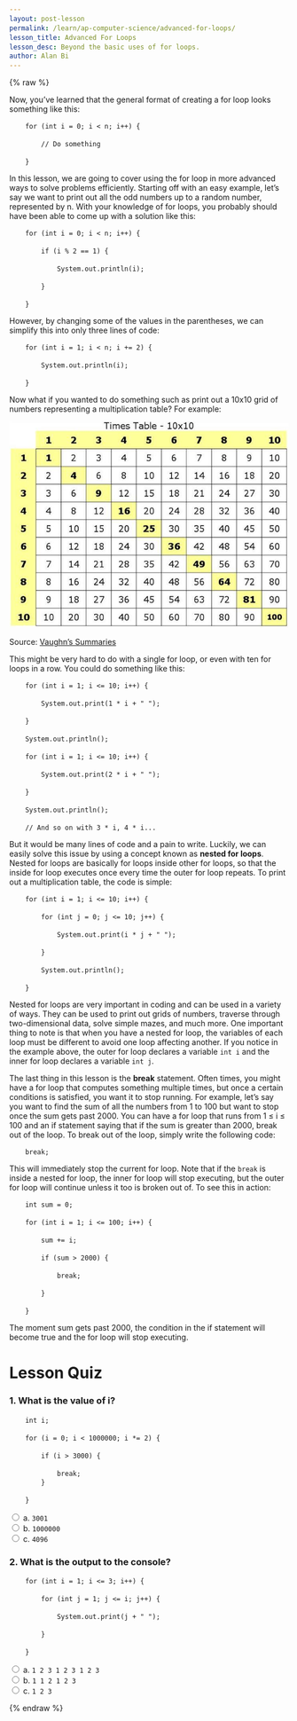 ```yaml
---
layout: post-lesson
permalink: /learn/ap-computer-science/advanced-for-loops/
lesson_title: Advanced For Loops
lesson_desc: Beyond the basic uses of for loops. 
author: Alan Bi
---
```


<script src="/questions.js"></script>

{% raw %}

Now, you’ve learned that the general format of creating a for loop looks something like this:

        for (int i = 0; i < n; i++) {

            // Do something

        }

In this lesson, we are going to cover using the for loop in more advanced ways to solve problems efficiently. Starting off with an easy example, let’s say we want to print out all the odd numbers up to a random number, represented by n. With your knowledge of for loops, you probably should have been able to come up with a solution like this: 

        for (int i = 0; i < n; i++) {

            if (i % 2 == 1) {

                System.out.println(i);

            }

        }

However, by changing some of the values in the parentheses, we can simplify this into only three lines of code: 

        for (int i = 1; i < n; i += 2) {

            System.out.println(i);

        }

Now what if you wanted to do something such as print out a 10x10 grid of numbers representing a multiplication table? For example: 

![Example of nested for loop traversal](/assets/lesson_images/for_loop_times_table.jpg)

Source: [Vaughn’s Summaries](https://www.vaughns-1-pagers.com/computer/multiplication-tables.htm#t10)

This might be very hard to do with a single for loop, or even with ten for loops in a row. You could do something like this: 

        for (int i = 1; i <= 10; i++) {

            System.out.print(1 * i + " ");

        }

        System.out.println();

        for (int i = 1; i <= 10; i++) {

            System.out.print(2 * i + " ");

        }

        System.out.println();

        // And so on with 3 * i, 4 * i...

But it would be many lines of code and a pain to write. Luckily, we can easily solve this issue by using a concept known as **nested for loops**. Nested for loops are basically for loops inside other for loops, so that the inside for loop executes once every time the outer for loop repeats. To print out a multiplication table, the code is simple: 

        for (int i = 1; i <= 10; i++) {

            for (int j = 0; j <= 10; j++) {

                System.out.print(i * j + " ");

            }

            System.out.println();

        }

Nested for loops are very important in coding and can be used in a variety of ways. They can be used to print out grids of numbers, traverse through two-dimensional data, solve simple mazes, and much more. One important thing to note is that when you have a nested for loop, the variables of each loop must be different to avoid one loop affecting another. If you notice in the example above, the outer for loop declares a variable <code>int i</code> and the inner for loop declares a variable <code>int j</code>. 

The last thing in this lesson is the **break** statement. Often times, you might have a for loop that computes something multiple times, but once a certain conditions is satisfied, you want it to stop running. For example, let’s say you want to find the sum of all the numbers from 1 to 100 but want to stop once the sum gets past 2000. You can have a for loop that runs from 1 ≤ i ≤ 100 and an if statement saying that if the sum is greater than 2000, break out of the loop. To break out of the loop, simply write the following code: 

        break; 

This will immediately stop the current for loop. Note that if the <code>break</code> is inside a nested for loop, the inner for loop will stop executing, but the outer for loop will continue unless it too is broken out of. To see this in action: 

        int sum = 0;

        for (int i = 1; i <= 100; i++) {

            sum += i;

            if (sum > 2000) {

                break;

            }

        }

The moment sum gets past 2000, the condition in the if statement will become true and the for loop will stop executing. 


<h1>Lesson Quiz</h1>

<h3>1. What is the value of i?</h3>

        int i;

        for (i = 0; i < 1000000; i *= 2) {

            if (i > 3000) {

                break;
            }

        }


<form>
    <div>
        <input type="radio" value="a" name="cc" onchange="check(this, 'c')">
        a. <code>3001</code>
    </div>
    <div>
        <input type="radio" value="b" name="cc" onchange="check(this, 'c')">
        b. <code>1000000</code>
    </div>
    <div>
        <input type="radio" value="c" name="cc" onchange="check(this, 'c')">
        c. <code>4096</code>
    </div>
</form>

<h3>2. What is the output to the console?</h3>

        for (int i = 1; i <= 3; i++) {

            for (int j = 1; j <= i; j++) {

                System.out.print(j + " ");

            }

        }

<form>
    <div>
        <input type="radio" value="a" name="cc" onchange="check(this, 'b')">
        a. <code>1 2 3 1 2 3 1 2 3</code>
    </div>
    <div>
        <input type="radio" value="b" name="cc" onchange="check(this, 'b')">
        b. <code>1 1 2 1 2 3</code>
    </div>
    <div>
        <input type="radio" value="c" name="cc" onchange="check(this, 'b')">
        c. <code>1 2 3</code>
    </div>
</form>


{% endraw %}


